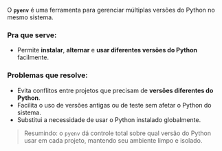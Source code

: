 O **`pyenv`** é uma ferramenta para gerenciar múltiplas versões do Python no mesmo sistema.

### Pra que serve:

* Permite **instalar**, **alternar** e **usar diferentes versões do Python** facilmente.

### Problemas que resolve:

* Evita conflitos entre projetos que precisam de **versões diferentes do Python**.
* Facilita o uso de versões antigas ou de teste sem afetar o Python do sistema.
* Substitui a necessidade de usar o Python instalado globalmente.

> Resumindo: o `pyenv` dá controle total sobre qual versão do Python usar em cada projeto, mantendo seu ambiente limpo e isolado.

